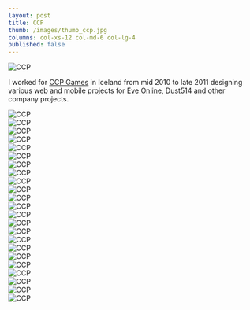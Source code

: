 ```yaml
---
layout: post
title: CCP
thumb: /images/thumb_ccp.jpg
columns: col-xs-12 col-md-6 col-lg-4
published: false
---
```


<div><img src="/images/ccp1.jpg" alt="CCP"></div>

I worked for [CCP Games](http://www.ccpgames.com/en/home) in Iceland from mid 2010 to late 2011 designing various web and mobile projects for [Eve Online](http://www.eveonline.com/), [Dust514](http://www.dust514.com/) and other company projects.

<div><img src="/images/ccp2.jpg" class="m" alt="CCP"></div>

<div><img src="/images/ccp3.jpg" class="m" alt="CCP"></div>

<div><img src="/images/ccp4.jpg" class="m" alt="CCP"></div>

<div><img src="/images/ccp5.jpg" class="m" alt="CCP"></div>

<div><img src="/images/ccp6.jpg" class="m" alt="CCP"></div>

<div><img src="/images/ccp7.jpg" class="m" alt="CCP"></div>

<div><img src="/images/ccp8.jpg" class="m" alt="CCP"></div>

<div><img src="/images/ccp9.jpg" class="m" alt="CCP"></div>

<div><img src="/images/ccp10.jpg" class="m" alt="CCP"></div>

<div><img src="/images/ccp11.jpg" class="m" alt="CCP"></div>

<div><img src="/images/ccp12.jpg" class="m" alt="CCP"></div>

<div><img src="/images/ccp13.jpg" class="m" alt="CCP"></div>

<div><img src="/images/ccp14.jpg" class="m" alt="CCP"></div>

<div><img src="/images/ccp15.jpg" class="m" alt="CCP"></div>

<div><img src="/images/ccp16.jpg" class="m" alt="CCP"></div>

<div><img src="/images/ccp17.jpg" class="m" alt="CCP"></div>

<div><img src="/images/ccp18.jpg" class="m" alt="CCP"></div>

<div><img src="/images/ccp19.jpg" class="m" alt="CCP"></div>

<div><img src="/images/ccp20.jpg" class="m" alt="CCP"></div>

<div><img src="/images/ccp21.jpg" class="m" alt="CCP"></div>

<div><img src="/images/ccp22.jpg" class="m" alt="CCP"></div>

<div><img src="/images/ccp23.jpg" class="m" alt="CCP"></div>

<div><img src="/images/ccp24.jpg" class="m" alt="CCP"></div>
